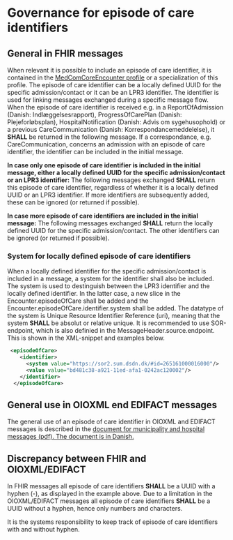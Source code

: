 # Governance for episode of care identifiers

## General in FHIR messages
When relevant it is possible to include an episode of care identifier, it is contained in the [MedComCoreEncounter profile](https://medcomfhir.dk/ig/core/StructureDefinition-medcom-core-encounter.html) or a specialization of this profile. The episode of care identifier can be a locally defined UUID for the specific admission/contact or it can be an LPR3 identifier. The identifier is used for linking messages exchanged during a specific message flow. When the episode of care identifier is received e.g. in a ReportOfAdmission (Danish: Indlæggelsesrapport), ProgressOfCarePlan (Danish: Plejeforløbsplan), HospitalNotification (Danish: Advis om sygehusophold) or a previous CareCommunication (Danish: Korrespondancemeddelelse), it **SHALL** be returned in the following message. If a correspondance, e.g. CareCommunication, concerns an admission with an episode of care identifier, the identifier can be included in the initial message.

**In case only one episode of care identifier is included in the initial message, either a locally defined UUID for the specific admission/contact or an LPR3 identifier:** The following messages exchanged **SHALL** return this episode of care identifier, regardless of whether it is a locally defined UUID or an LPR3 identifier. If more identifiers are subsequently added, these can be ignored (or returned if possible).

**In case more episode of care identifiers are included in the initial message:** The following messages exchanged **SHALL** return the locally defined UUID for the specific admission/contact. The other identifiers can be ignored (or returned if possible).

### System for locally defined episode of care identifiers
When a locally defined identifier for the specific admission/contact is included in a message, a system for the identifier shall also be included. The system is used to destinguish between the LPR3 identifier and the locally defined identifier. In the latter case, a new slice in the Encounter.episodeOfCare shall be added and the Encounter.episodeOfCare.identifier.system shall be added. The datatype of the system is Unique Resource Identifier Reference (uri), meaning that the system **SHALL** be absolut or relative unique. It is recommended to use SOR-endpoint, which is also definied in the MessageHeader.source.endpoint. This is shown in the XML-snippet and examples below.

```xml
 <episodeOfCare>
    <identifier>
      <system value="https://sor2.sum.dsdn.dk/#id=265161000016000"/>
      <value value="bd481c38-a921-11ed-afa1-0242ac120002"/>
    </identifier>
  </episodeOfCare>
```

## General use in OIOXML end EDIFACT messages
The general use of an episode of care identifier in OIOXML and EDIFACT messages is described in the <a href="http://svn.medcom.dk/svn/releases/Standarder/National%20Sygehus-Kommunesamarbejde/1.0.3/Bilag/Flow%20hjemmepleje-sygehus.pdf" target="_blank">document for municipality and hospital messages (pdf). The document is in Danish.</a>


## Discrepancy between FHIR and OIOXML/EDIFACT
In FHIR messages all episode of care identifiers **SHALL** be a UUID with a hyphen (-), as displayed in the example above. Due to a limitation in the OIOXML/EDIFACT messages all episode of care identifiers **SHALL** be a UUID without a hyphen, hence only numbers and characters. 

It is the systems responsibility to keep track of episode of care identifiers with and without hyphen. 